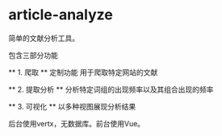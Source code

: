 # article-analyze

简单的文献分析工具。

包含三部分功能

** 1. 爬取 **
定制功能
用于爬取特定网站的文献

** 2. 提取分析 **
分析特定词组的出现频率以及其组合出现的频率

** 3. 可视化 **
以多种视图展现分析结果

后台使用vertx，无数据库。前台使用Vue。


